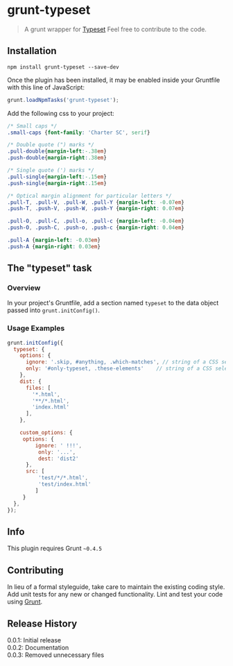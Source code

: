 # grunt-typeset

> A grunt wrapper for [Typeset](https://www.npmjs.com/package/typeset)
Feel free to contribute to the code.

## Installation
```
npm install grunt-typeset --save-dev
```

Once the plugin has been installed, it may be enabled inside your Gruntfile with this line of JavaScript:

```js
grunt.loadNpmTasks('grunt-typeset');
```

Add the following css to your project:
```css
/* Small caps */
.small-caps {font-family: 'Charter SC', serif}

/* Double quote (") marks */
.pull-double{margin-left:-.38em}
.push-double{margin-right:.38em}

/* Single quote (') marks */
.pull-single{margin-left:-.15em}
.push-single{margin-right:.15em}

/* Optical margin alignment for particular letters */
.pull-T, .pull-V, .pull-W, .pull-Y {margin-left: -0.07em}
.push-T, .push-V, .push-W, .push-Y {margin-right: 0.07em}

.pull-O, .pull-C, .pull-o, .pull-c {margin-left: -0.04em}
.push-O, .push-C, .push-o, .push-c {margin-right: 0.04em}

.pull-A {margin-left: -0.03em}
.push-A {margin-right: 0.03em}
```

## The "typeset" task

### Overview
In your project's Gruntfile, add a section named `typeset` to the data object passed into `grunt.initConfig()`.

### Usage Examples
```js
grunt.initConfig({
  typeset: {
    options: {
      ignore: '.skip, #anything, .which-matches', // string of a CSS selector to skip
      only: '#only-typeset, .these-elements'    // string of a CSS selector to only apply typeset
    },
    dist: {
      files: [
        '*.html',
        '**/*.html',
        'index.html'
      ],
    },

    custom_options: {
     options: {
         ignore: ' !!!',
          only: '...',
          dest: 'dist2'
      },
      src: [
          'test/*/*.html',
          'test/index.html'
         ]
     }
  },
});
```
## Info
This plugin requires Grunt `~0.4.5`

## Contributing
In lieu of a formal styleguide, take care to maintain the existing coding style. Add unit tests for any new or changed functionality. Lint and test your code using [Grunt](http://gruntjs.com/).

## Release History
0.0.1: Initial release   
0.0.2: Documentation   
0.0.3: Removed unnecessary files
